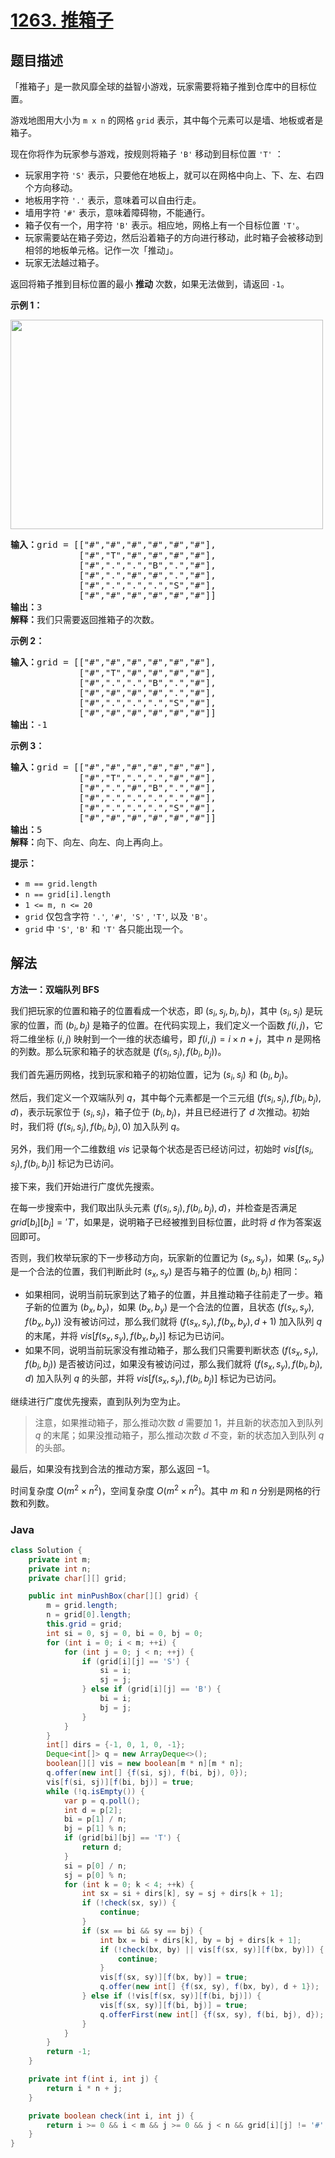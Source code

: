 # [1263. 推箱子](https://leetcode.cn/problems/minimum-moves-to-move-a-box-to-their-target-location)

## 题目描述

<p>「推箱子」是一款风靡全球的益智小游戏，玩家需要将箱子推到仓库中的目标位置。</p>

<p>游戏地图用大小为&nbsp;<code>m x n</code>&nbsp;的网格 <code>grid</code> 表示，其中每个元素可以是墙、地板或者是箱子。</p>

<p>现在你将作为玩家参与游戏，按规则将箱子&nbsp;<code>'B'</code>&nbsp;移动到目标位置&nbsp;<code>'T'</code> ：</p>

<ul>
	<li>玩家用字符&nbsp;<code>'S'</code>&nbsp;表示，只要他在地板上，就可以在网格中向上、下、左、右四个方向移动。</li>
	<li>地板用字符&nbsp;<code>'.'</code>&nbsp;表示，意味着可以自由行走。</li>
	<li>墙用字符&nbsp;<code>'#'</code>&nbsp;表示，意味着障碍物，不能通行。&nbsp;</li>
	<li>箱子仅有一个，用字符&nbsp;<code>'B'</code>&nbsp;表示。相应地，网格上有一个目标位置&nbsp;<code>'T'</code>。</li>
	<li>玩家需要站在箱子旁边，然后沿着箱子的方向进行移动，此时箱子会被移动到相邻的地板单元格。记作一次「推动」。</li>
	<li>玩家无法越过箱子。</li>
</ul>

<p>返回将箱子推到目标位置的最小 <strong>推动</strong> 次数，如果无法做到，请返回&nbsp;<code>-1</code>。</p>

<p><strong>示例 1：</strong></p>

<p><strong><img alt="" src="https://fastly.jsdelivr.net/gh/doocs/leetcode@main/solution/1200-1299/1263.Minimum%20Moves%20to%20Move%20a%20Box%20to%20Their%20Target%20Location/images/sample_1_1620.png" style="height: 335px; width: 500px;" /></strong></p>

<pre>
<strong>输入：</strong>grid = [["#","#","#","#","#","#"],
             ["#","T","#","#","#","#"],
&nbsp;            ["#",".",".","B",".","#"],
&nbsp;            ["#",".","#","#",".","#"],
&nbsp;            ["#",".",".",".","S","#"],
&nbsp;            ["#","#","#","#","#","#"]]
<strong>输出：</strong>3
<strong>解释：</strong>我们只需要返回推箱子的次数。</pre>

<p><strong>示例 2：</strong></p>

<pre>
<strong>输入：</strong>grid = [["#","#","#","#","#","#"],
             ["#","T","#","#","#","#"],
&nbsp;            ["#",".",".","B",".","#"],
&nbsp;            ["#","#","#","#",".","#"],
&nbsp;            ["#",".",".",".","S","#"],
&nbsp;            ["#","#","#","#","#","#"]]
<strong>输出：</strong>-1
</pre>

<p><strong>示例 3：</strong></p>

<pre>
<strong>输入：</strong>grid = [["#","#","#","#","#","#"],
&nbsp;            ["#","T",".",".","#","#"],
&nbsp;            ["#",".","#","B",".","#"],
&nbsp;            ["#",".",".",".",".","#"],
&nbsp;            ["#",".",".",".","S","#"],
&nbsp;            ["#","#","#","#","#","#"]]
<strong>输出：</strong>5
<strong>解释：</strong>向下、向左、向左、向上再向上。
</pre>

<p><strong>提示：</strong></p>

<ul>
	<li><code>m == grid.length</code></li>
	<li><code>n == grid[i].length</code></li>
	<li><code>1 &lt;= m, n &lt;= 20</code></li>
	<li><code>grid</code> 仅包含字符&nbsp;<code>'.'</code>, <code>'#'</code>,&nbsp; <code>'S'</code> , <code>'T'</code>, 以及&nbsp;<code>'B'</code>。</li>
	<li><code>grid</code>&nbsp;中&nbsp;<code>'S'</code>, <code>'B'</code>&nbsp;和&nbsp;<code>'T'</code>&nbsp;各只能出现一个。</li>
</ul>

## 解法

**方法一：双端队列 BFS**

我们把玩家的位置和箱子的位置看成一个状态，即 $(s_i, s_j, b_i, b_j)$，其中 $(s_i, s_j)$ 是玩家的位置，而 $(b_i, b_j)$ 是箱子的位置。在代码实现上，我们定义一个函数 $f(i, j)$，它将二维坐标 $(i, j)$ 映射到一个一维的状态编号，即 $f(i, j) = i \times n + j$，其中 $n$ 是网格的列数。那么玩家和箱子的状态就是 $(f(s_i, s_j), f(b_i, b_j))$。

我们首先遍历网格，找到玩家和箱子的初始位置，记为 $(s_i, s_j)$ 和 $(b_i, b_j)$。

然后，我们定义一个双端队列 $q$，其中每个元素都是一个三元组 $(f(s_i, s_j), f(b_i, b_j), d)$，表示玩家位于 $(s_i, s_j)$，箱子位于 $(b_i, b_j)$，并且已经进行了 $d$ 次推动。初始时，我们将 $(f(s_i, s_j), f(b_i, b_j), 0)$ 加入队列 $q$。

另外，我们用一个二维数组 $vis$ 记录每个状态是否已经访问过，初始时 $vis[f(s_i, s_j), f(b_i, b_j)]$ 标记为已访问。

接下来，我们开始进行广度优先搜索。

在每一步搜索中，我们取出队头元素 $(f(s_i, s_j), f(b_i, b_j), d)$，并检查是否满足 $grid[b_i][b_j] = 'T'$，如果是，说明箱子已经被推到目标位置，此时将 $d$ 作为答案返回即可。

否则，我们枚举玩家的下一步移动方向，玩家新的位置记为 $(s_x, s_y)$，如果 $(s_x, s_y)$ 是一个合法的位置，我们判断此时 $(s_x, s_y)$ 是否与箱子的位置 $(b_i, b_j)$ 相同：

-   如果相同，说明当前玩家到达了箱子的位置，并且推动箱子往前走了一步。箱子新的位置为 $(b_x, b_y)$，如果 $(b_x, b_y)$ 是一个合法的位置，且状态 $(f(s_x, s_y), f(b_x, b_y))$ 没有被访问过，那么我们就将 $(f(s_x, s_y), f(b_x, b_y), d + 1)$ 加入队列 $q$ 的末尾，并将 $vis[f(s_x, s_y), f(b_x, b_y)]$ 标记为已访问。
-   如果不同，说明当前玩家没有推动箱子，那么我们只需要判断状态 $(f(s_x, s_y), f(b_i, b_j))$ 是否被访问过，如果没有被访问过，那么我们就将 $(f(s_x, s_y), f(b_i, b_j), d)$ 加入队列 $q$ 的头部，并将 $vis[f(s_x, s_y), f(b_i, b_j)]$ 标记为已访问。

继续进行广度优先搜索，直到队列为空为止。

> 注意，如果推动箱子，那么推动次数 $d$ 需要加 $1$，并且新的状态加入到队列 $q$ 的末尾；如果没推动箱子，那么推动次数 $d$ 不变，新的状态加入到队列 $q$ 的头部。

最后，如果没有找到合法的推动方案，那么返回 $-1$。

时间复杂度 $O(m^2 \times n^2)$，空间复杂度 $O(m^2 \times n^2)$。其中 $m$ 和 $n$ 分别是网格的行数和列数。

### **Java**

```java
class Solution {
    private int m;
    private int n;
    private char[][] grid;

    public int minPushBox(char[][] grid) {
        m = grid.length;
        n = grid[0].length;
        this.grid = grid;
        int si = 0, sj = 0, bi = 0, bj = 0;
        for (int i = 0; i < m; ++i) {
            for (int j = 0; j < n; ++j) {
                if (grid[i][j] == 'S') {
                    si = i;
                    sj = j;
                } else if (grid[i][j] == 'B') {
                    bi = i;
                    bj = j;
                }
            }
        }
        int[] dirs = {-1, 0, 1, 0, -1};
        Deque<int[]> q = new ArrayDeque<>();
        boolean[][] vis = new boolean[m * n][m * n];
        q.offer(new int[] {f(si, sj), f(bi, bj), 0});
        vis[f(si, sj)][f(bi, bj)] = true;
        while (!q.isEmpty()) {
            var p = q.poll();
            int d = p[2];
            bi = p[1] / n;
            bj = p[1] % n;
            if (grid[bi][bj] == 'T') {
                return d;
            }
            si = p[0] / n;
            sj = p[0] % n;
            for (int k = 0; k < 4; ++k) {
                int sx = si + dirs[k], sy = sj + dirs[k + 1];
                if (!check(sx, sy)) {
                    continue;
                }
                if (sx == bi && sy == bj) {
                    int bx = bi + dirs[k], by = bj + dirs[k + 1];
                    if (!check(bx, by) || vis[f(sx, sy)][f(bx, by)]) {
                        continue;
                    }
                    vis[f(sx, sy)][f(bx, by)] = true;
                    q.offer(new int[] {f(sx, sy), f(bx, by), d + 1});
                } else if (!vis[f(sx, sy)][f(bi, bj)]) {
                    vis[f(sx, sy)][f(bi, bj)] = true;
                    q.offerFirst(new int[] {f(sx, sy), f(bi, bj), d});
                }
            }
        }
        return -1;
    }

    private int f(int i, int j) {
        return i * n + j;
    }

    private boolean check(int i, int j) {
        return i >= 0 && i < m && j >= 0 && j < n && grid[i][j] != '#';
    }
}
```
